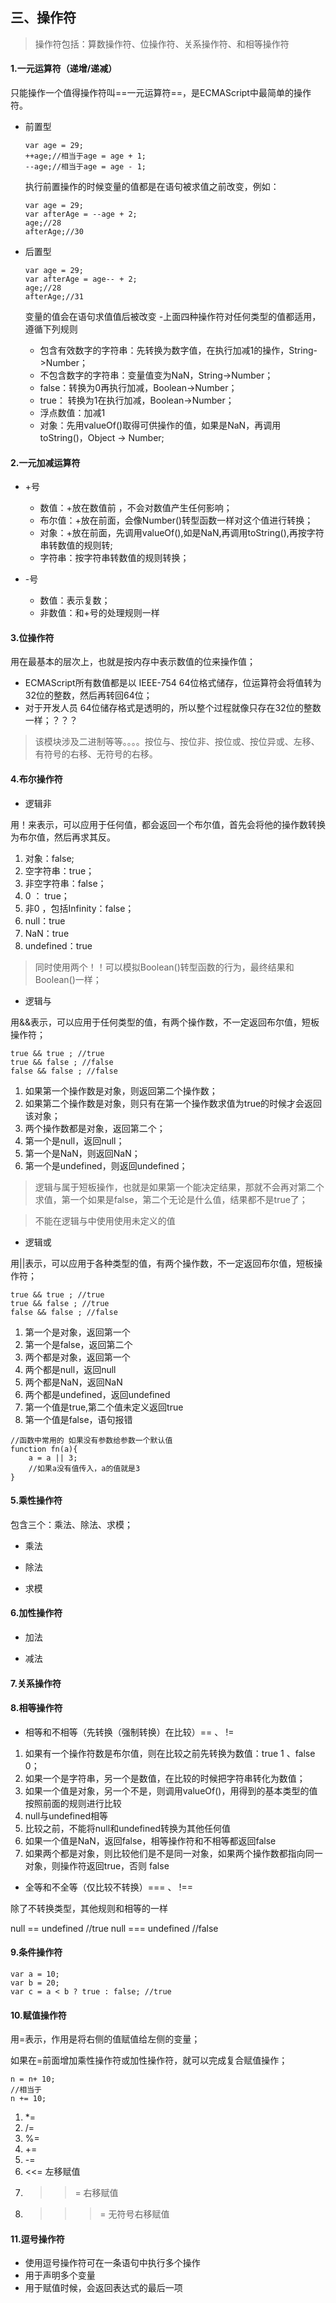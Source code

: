 ﻿## 三、操作符
> 操作符包括：算数操作符、位操作符、关系操作符、和相等操作符

#### 1.一元运算符（递增/递减）
只能操作一个值得操作符叫==一元运算符==，是ECMAScript中最简单的操作符。


- 前置型
    
    ```
    var age = 29;
    ++age;//相当于age = age + 1;
    --age;//相当于age = age - 1;
    ```
    执行前置操作的时候变量的值都是在语句被求值之前改变，例如：
    
    ```
    var age = 29;
    var afterAge = --age + 2;
    age;//28
    afterAge;//30
    ```
- 后置型
    ```
    var age = 29;
    var afterAge = age-- + 2;
    age;//28
    afterAge;//31
    ```
    变量的值会在语句求值值后被改变
-上面四种操作符对任何类型的值都适用，遵循下列规则

    - 包含有效数字的字符串：先转换为数字值，在执行加减1的操作，String->Number；
    - 不包含数字的字符串：变量值变为NaN，String->Number；
    - false：转换为0再执行加减，Boolean->Number；
    - true： 转换为1在执行加减，Boolean->Number；
    - 浮点数值：加减1
    - 对象：先用valueOf()取得可供操作的值，如果是NaN，再调用toString()，Object -> Number;

#### 2.一元加减运算符
- +号

    - 数值：+放在数值前 ，不会对数值产生任何影响；
    - 布尔值：+放在前面，会像Number()转型函数一样对这个值进行转换；
    - 对象：+放在前面，先调用valueOf(),如是NaN,再调用toString(),再按字符串转数值的规则转;
    - 字符串：按字符串转数值的规则转换；
- -号
    
    - 数值：表示复数；
    - 非数值：和+号的处理规则一样


#### 3.位操作符

用在最基本的层次上，也就是按内存中表示数值的位来操作值；

- ECMAScript所有数值都是以 IEEE-754 64位格式储存，位运算符会将值转为32位的整数，然后再转回64位；
- 对于开发人员 64位储存格式是透明的，所以整个过程就像只存在32位的整数一样；？？？


> 该模块涉及二进制等等。。。。按位与、按位非、按位或、按位异或、左移、有符号的右移、无符号的右移。

#### 4.布尔操作符

- 逻辑非

用！来表示，可以应用于任何值，都会返回一个布尔值，首先会将他的操作数转换为布尔值，然后再求其反。

1. 对象：false;
2. 空字符串：true；
3. 非空字符串：false；
4. 0 ： true；
5. 非0 ，包括Infinity：false；
6. null：true
7. NaN：true
8. undefined：true

> 同时使用两个！！可以模拟Boolean()转型函数的行为，最终结果和Boolean()一样；

- 逻辑与

用&&表示，可以应用于任何类型的值，有两个操作数，不一定返回布尔值，短板操作符；

```
true && true ; //true
true && false ; //false
false && false ; //false
```
1. 如果第一个操作数是对象，则返回第二个操作数；
2. 如果第二个操作数是对象，则只有在第一个操作数求值为true的时候才会返回该对象；
3. 两个操作数都是对象，返回第二个；
4. 第一个是null，返回null；
5. 第一个是NaN，则返回NaN；
6. 第一个是undefined，则返回undefined；

> 逻辑与属于短板操作，也就是如果第一个能决定结果，那就不会再对第二个求值，第一个如果是false，第二个无论是什么值，结果都不是true了；


> 不能在逻辑与中使用使用未定义的值

- 逻辑或

用||表示，可以应用于各种类型的值，有两个操作数，不一定返回布尔值，短板操作符；
```
true && true ; //true
true && false ; //true
false && false ; //false
```
1. 第一个是对象，返回第一个
2. 第一个是false，返回第二个
3. 两个都是对象，返回第一个
4. 两个都是null，返回null
5. 两个都是NaN，返回NaN
6. 两个都是undefined，返回undefined
7. 第一个值是true,第二个值未定义返回true
8. 第一个值是false，语句报错

```
//函数中常用的 如果没有参数给参数一个默认值
function fn(a){
    a = a || 3;
    //如果a没有值传入，a的值就是3
}
```

#### 5.乘性操作符

包含三个：乘法、除法、求模；

- 乘法




- 除法


- 求模 



#### 6.加性操作符

- 加法




- 减法


#### 7.关系操作符




#### 8.相等操作符

- 相等和不相等（先转换（强制转换）在比较）==  、 !=

1. 如果有一个操作符数是布尔值，则在比较之前先转换为数值：true 1  、false 0；
2. 如果一个是字符串，另一个是数值，在比较的时候把字符串转化为数值；
3. 如果一个值是对象，另一个不是，则调用valueOf()，用得到的基本类型的值按照前面的规则进行比较
4. null与undefined相等
5. 比较之前，不能将null和undefined转换为其他任何值
6. 如果一个值是NaN，返回false，相等操作符和不相等都返回false
7. 如果两个都是对象，则比较他们是不是同一对象，如果两个操作数都指向同一对象，则操作符返回true，否则 false


- 全等和不全等（仅比较不转换）===  、 !==

除了不转换类型，其他规则和相等的一样

null == undefined //true
null === undefined //false


#### 9.条件操作符

```
var a = 10;
var b = 20;
var c = a < b ? true : false; //true 
```


#### 10.赋值操作符
用=表示，作用是将右侧的值赋值给左侧的变量；

如果在=前面增加乘性操作符或加性操作符，就可以完成复合赋值操作；

```
n = n+ 10;
//相当于
n += 10;
```
1. *= 
2. /=
3. %=
4. +=
5. -=
6. <<= 左移赋值
7. >>= 右移赋值
8. >>>= 无符号右移赋值

#### 11.逗号操作符

- 使用逗号操作符可在一条语句中执行多个操作
- 用于声明多个变量
- 用于赋值时候，会返回表达式的最后一项   
